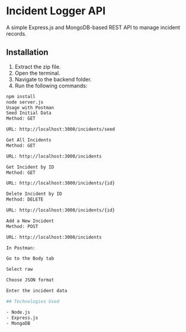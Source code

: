 # Incident Logger API

A simple Express.js and MongoDB-based REST API to manage incident records.

## Installation

1. Extract the zip file.  
2. Open the terminal.  
3. Navigate to the backend folder.  
4. Run the following commands:

```bash
npm install
node server.js
Usage with Postman
Seed Initial Data
Method: GET

URL: http://localhost:3000/incidents/seed

Get All Incidents
Method: GET

URL: http://localhost:3000/incidents

Get Incident by ID
Method: GET

URL: http://localhost:3000/incidents/{id}

Delete Incident by ID
Method: DELETE

URL: http://localhost:3000/incidents/{id}

Add a New Incident
Method: POST

URL: http://localhost:3000/incidents

In Postman:

Go to the Body tab

Select raw

Choose JSON format

Enter the incident data

## Technologies Used

- Node.js
- Express.js
- MongoDB
 
